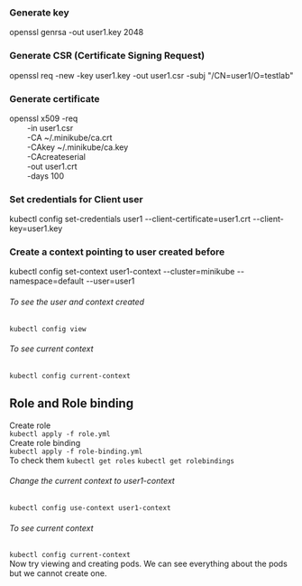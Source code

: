 ### Generate key
openssl genrsa -out user1.key 2048

### Generate CSR (Certificate Signing Request)
openssl req -new -key user1.key -out user1.csr -subj "/CN=user1/O=testlab"

### Generate certificate
openssl x509 -req \
&nbsp;&nbsp;&nbsp;&nbsp;&nbsp;&nbsp;&nbsp;&nbsp;-in user1.csr \
&nbsp;&nbsp;&nbsp;&nbsp;&nbsp;&nbsp;&nbsp;&nbsp;-CA ~/.minikube/ca.crt \
&nbsp;&nbsp;&nbsp;&nbsp;&nbsp;&nbsp;&nbsp;&nbsp;-CAkey ~/.minikube/ca.key \
&nbsp;&nbsp;&nbsp;&nbsp;&nbsp;&nbsp;&nbsp;&nbsp;-CAcreateserial \
&nbsp;&nbsp;&nbsp;&nbsp;&nbsp;&nbsp;&nbsp;&nbsp;-out user1.crt \
&nbsp;&nbsp;&nbsp;&nbsp;&nbsp;&nbsp;&nbsp;&nbsp;-days 100
        
### Set credentials for Client user
kubectl config set-credentials user1 --client-certificate=user1.crt --client-key=user1.key

### Create a context pointing to user created before
kubectl config set-context user1-context --cluster=minikube --namespace=default --user=user1
###### To see the user and context created
`kubectl config view` 
###### To see current context
`kubectl config current-context`

## Role and Role binding
Create role
<br>
`kubectl apply -f role.yml`
<br>
Create role binding
<br>
`kubectl apply -f role-binding.yml`
<br>
To check them
`kubectl get roles`
`kubectl get rolebindings`

###### Change the current context to user1-context
`kubectl config use-context user1-context`
###### To see current context
`kubectl config current-context`
<br>
Now try viewing and creating pods. We can see everything about the pods but we cannot create one.
